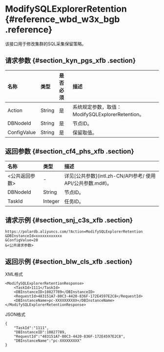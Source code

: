 # ModifySQLExplorerRetention {#reference_wbd_w3x_bgb .reference}

该接口用于修改集群的SQL采集保留策略。

## 请求参数 {#section_kyn_pgs_xfb .section}

|名称|类型|是否必须|描述|
|:-|:-|:---|:-|
|Action|String|是|系统规定参数，取值：ModifySQLExplorerRetention。|
|DBNodeId|String|是|节点ID。|
|ConfigValue|String|是|保留取值。|

## 返回参数 {#section_cf4_phs_xfb .section}

|名称|类型|描述|
|:-|:-|:-|
|<公共返回参数\>|-|详见[公共参数](intl.zh-CN/API参考/ 使用API/公共参数.md#)。|
|DBNodeId|String|节点ID。|
|TaskId|Integer|任务ID。|

## 请求示例 {#section_snj_c3s_xfb .section}

```
https://polardb.aliyuncs.com/?Action=ModifySQLExplorerRetention
&DBInstanceId=xxxxxxxxxxxx
&ConfigValue=20
&<公共请求参数>
```

## 返回示例 {#section_blw_cls_xfb .section}

XML格式

```
<ModifySQLExplorerRetentionResponse>
    <TaskId>1111</TaskId>
	<DBInstanceID>10827789</DBInstanceID>
	<RequestId>483151A7-80C3-4420-836F-172E4597E2C8</RequestId>
	<DBInstanceName>pc-XXXXXXXXXX</DBInstanceName>
</ModifySQLExplorerRetentionResponse>
```

JSON格式

```
{
    "TaskId":"1111",
    "DBInstanceID":10827789,
    "RequestId":"483151A7-80C3-4420-836F-172E4597E2C8",
    "DBInstanceName":"pc-XXXXXXXXX"
}
```

